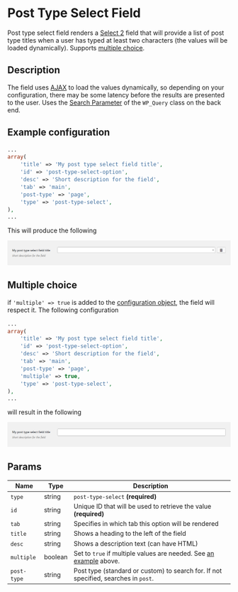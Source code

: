 # Post Type Select Field

Post type select field renders a [Select 2](https://select2.github.io/) field that will provide a list of post type titles when a user has typed at least two characters (the values will be loaded dynamically). Supports [multiple choice](#multiple-choice).

## Description

The field uses [AJAX](https://developer.mozilla.org/en/docs/AJAX) to load the values dynamically, so depending on your configuration, there may be some latency before the results are presented to the user. Uses the [Search Parameter](https://codex.wordpress.org/Class_Reference/WP_Query#Search_Parameter) of the `WP_Query` class on the back end.
 
## Example configuration

```php
...
array(
    'title' => 'My post type select field title',
    'id' => 'post-type-select-option',
    'desc' => 'Short description for the field',
    'tab' => 'main',
    'post-type' => 'page',
    'type' => 'post-type-select',
),
...
```

This will produce the following

![](../assets/post-type-select-one.png)

## Multiple choice

if `'multiple' => true` is added to the [configuration object](#example-configuration), the field will respect it. The following configuration

```php
...
array(
    'title' => 'My post type select field title',
    'id' => 'post-type-select-option',
    'desc' => 'Short description for the field',
    'tab' => 'main',
    'post-type' => 'page',
    'multiple' => true,
    'type' => 'post-type-select',
),
...
```

will result in the following

![](../assets/post-type-select-two.png)

## Params

| Name | Type | Description |
| --- | --- | --- |
| `type` | string | `post-type-select` **(required)**
| `id` | string | Unique ID that will be used to retrieve the value **(required)**
| `tab` | string | Specifies in which tab this option will be rendered
| `title` | string | Shows a heading to the left of the field
| `desc` | string | Shows a description text (can have HTML)
| `multiple` | boolean | Set to `true` if multiple values are needed. See [an example](#multiple-choice) above.
| `post-type` | string | Post type (standard or custom) to search for. If not specified, searches in `post`.